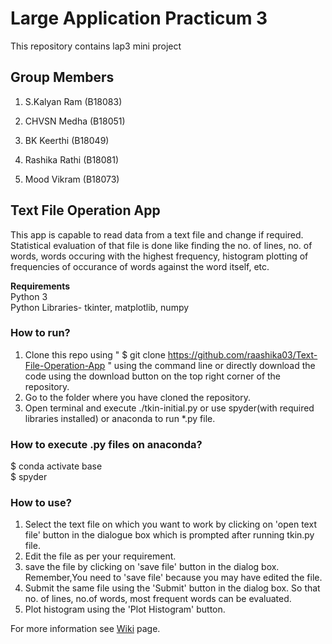 # Large Application Practicum 3
This repository contains lap3 mini project

## Group Members
1. S.Kalyan Ram (B18083)

2. CHVSN Medha (B18051)

3. BK Keerthi (B18049)

4. Rashika Rathi (B18081)

5. Mood Vikram (B18073)

## Text File Operation App
This app is capable to read data from a text file and change if required. Statistical evaluation of that file is done like finding the no. of lines, no. of words, words occuring with the highest frequency, histogram plotting of frequencies of occurance of words against the word itself, etc.

**Requirements**\
Python 3 \
Python Libraries- tkinter, matplotlib, numpy

### How to run?
1) Clone this repo using " $ git clone https://github.com/raashika03/Text-File-Operation-App  " using the command line or directly download the code using the download button on the top right corner of the repository.
2) Go to the folder where you have cloned the repository.
3) Open terminal and execute ./tkin-initial.py or use spyder(with required libraries installed) or anaconda to run *.py file.

### How to execute .py files on anaconda?
$ conda activate base\
$ spyder

### How to use?

1) Select the text file on which you want to work by clicking on 'open text file' button in the dialogue box which is prompted after running tkin.py file.
2) Edit the file as per your requirement.
3) save the file by clicking on 'save file' button in the dialog box. Remember,You need to 'save file' because you may have edited the file.
4) Submit the same file using the 'Submit' button in the dialog box. So that no. of lines, no.of words, most frequent words can be evaluated.
5) Plot histogram using the 'Plot Histogram' button.

For more information see [Wiki](https://github.com/raashika03/Text-File-Operation-App/wiki) page.
 
